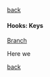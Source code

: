 [back](../README.md)

#### Hooks: Keys

[Branch](https://github.com/nygilgp/learn-patterns-designs-multi/tree/keys)

Here we

[back](../README.md)
